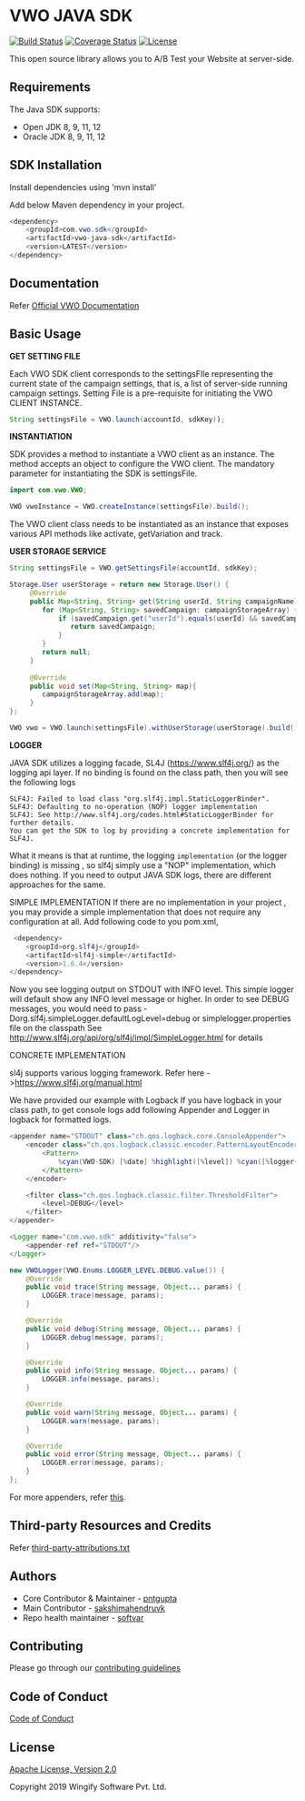 # VWO JAVA SDK

[![Build Status](http://img.shields.io/travis/wingify/vwo-java-sdk/master.svg?style=flat)](http://travis-ci.org/wingify/vwo-java-sdk)
[![Coverage Status](https://coveralls.io/repos/github/wingify/vwo-java-sdk/badge.svg?branch=master)](https://coveralls.io/github/wingify/vwo-java-sdk?branch=master)
[![License](https://img.shields.io/badge/License-Apache%202.0-blue.svg)](http://www.apache.org/licenses/LICENSE-2.0)

This open source library allows you to A/B Test your Website at server-side.

## Requirements

The Java SDK supports:

* Open JDK 8, 9, 11, 12
* Oracle JDK 8, 9, 11, 12

## SDK Installation

Install dependencies using 'mvn install'

Add below Maven dependency in your project.


```java
<dependency>
    <groupId>com.vwo.sdk</groupId>
    <artifactId>vwo-java-sdk</artifactId>
    <version>LATEST</version>
</dependency>
```

## Documentation

Refer [Official VWO Documentation](https://developers.vwo.com/reference#server-side-introduction)

## Basic Usage

**GET SETTING FILE**

Each VWO SDK client corresponds to the settingsFIle representing the current state of the campaign settings, that is, a list of server-side running campaign settings.
Setting File is a pre-requisite for initiating the VWO CLIENT INSTANCE.

```java
String settingsFile = VWO.launch(accountId, sdkKey));
```

**INSTANTIATION**


SDK provides a method to instantiate a VWO client as an instance. The method accepts an object to configure the VWO client.
The mandatory parameter for instantiating the SDK is settingsFile.

```java
import com.vwo.VWO;

VWO vwoInstance = VWO.createInstance(settingsFile).build();
```

The VWO client class needs to be instantiated as an instance that exposes various API methods like activate, getVariation and track.

**USER STORAGE SERVICE**

```java
String settingsFile = VWO.getSettingsFile(accountId, sdkKey);

Storage.User userStorage = return new Storage.User() {
     @Override
     public Map<String, String> get(String userId, String campaignName) {
        for (Map<String, String> savedCampaign: campaignStorageArray) {
            if (savedCampaign.get("userId").equals(userId) && savedCampaign.get("campaignKey").equals(campaignName)) {
               return savedCampaign;
            }
        }
        return null;
     }
    
     @Override
     public void set(Map<String, String> map){
        campaignStorageArray.add(map);
     }
};

VWO vwo = VWO.launch(settingsFile).withUserStorage(userStorage).build();
```

**LOGGER**

JAVA SDK utilizes a logging facade, SL4J (https://www.slf4j.org/) as the logging api layer. If no binding is found on the class path,
then you will see the following logs

```
SLF4J: Failed to load class "org.slf4j.impl.StaticLoggerBinder".
SLF4J: Defaulting to no-operation (NOP) logger implementation
SLF4J: See http://www.slf4j.org/codes.html#StaticLoggerBinder for further details.
You can get the SDK to log by providing a concrete implementation for SLF4J.
```

What it means is that at runtime, the logging `implementation` (or the logger binding) is missing , so slf4j simply use a "NOP" implementation, which does nothing.
If you need to output JAVA SDK logs, there are different approaches for the same.

SIMPLE IMPLEMENTATION
If there are no implementation in your project , you may provide a simple implementation that does not require any configuration at all.
Add following code to you pom.xml,

```java
 <dependency>
    <groupId>org.slf4j</groupId>
    <artifactId>slf4j-simple</artifactId>
    <version>1.6.4</version>
</dependency>
```

Now you see logging output on STDOUT with INFO level. This simple logger will default show any INFO level message or higher.
In order to see DEBUG messages, you would need to pass -Dorg.slf4j.simpleLogger.defaultLogLevel=debug or simplelogger.properties file on the classpath
See http://www.slf4j.org/api/org/slf4j/impl/SimpleLogger.html for details

CONCRETE IMPLEMENTATION

sl4j supports various logging framework. Refer here ->https://www.slf4j.org/manual.html

We have provided our example with Logback
If you have logback in your class path, to get console logs add following Appender and Logger in logback for formatted logs.

```java
<appender name="STDOUT" class="ch.qos.logback.core.ConsoleAppender">
    <encoder class="ch.qos.logback.classic.encoder.PatternLayoutEncoder">
        <Pattern>
            %cyan(VWO-SDK) [%date] %highlight([%level]) %cyan([%logger{10} %file:%line]) %msg%n
        </Pattern>
    </encoder>

    <filter class="ch.qos.logback.classic.filter.ThresholdFilter">
        <level>DEBUG</level>
    </filter>
</appender>

<Logger name="com.vwo.sdk" additivity="false">
    <appender-ref ref="STDOUT"/>
</Logger>
```

```java
new VWOLogger(VWO.Enums.LOGGER_LEVEL.DEBUG.value()) {
    @Override
    public void trace(String message, Object... params) {
        LOGGER.trace(message, params);
    }

    @Override
    public void debug(String message, Object... params) {
        LOGGER.debug(message, params);
    }

    @Override
    public void info(String message, Object... params) {
        LOGGER.info(message, params);
    }

    @Override
    public void warn(String message, Object... params) {
        LOGGER.warn(message, params);
    }

    @Override
    public void error(String message, Object... params) {
        LOGGER.error(message, params);
    }
};
```

For more appenders, refer [this](https://logback.qos.ch/manual/appenders.html).

## Third-party Resources and Credits

Refer [third-party-attributions.txt](https://github.com/wingify/vwo-java-sdk/blob/master/third-party-attributions.txt)

## Authors

* Core Contributor & Maintainer - [pntgupta](https://github.com/pntgupta)
* Main Contributor - [sakshimahendruvk](https://github.com/sakshimahendruvk)
* Repo health maintainer - [softvar](https://github.com/softvar)

## Contributing

Please go through our [contributing guidelines](https://github.com/wingify/vwo-java-sdk/blob/master/CONTRIBUTING.md)

## Code of Conduct

[Code of Conduct](https://github.com/wingify/vwo-java-sdk/blob/master/CODE_OF_CONDUCT.md)

## License

[Apache License, Version 2.0](https://github.com/wingify/vwo-java-sdk/blob/master/LICENSE)

Copyright 2019 Wingify Software Pvt. Ltd.
